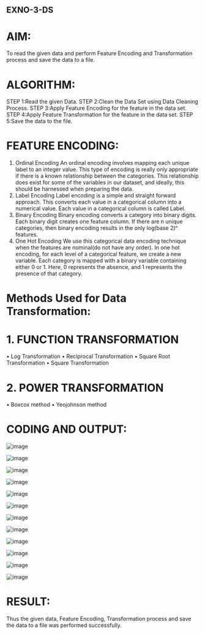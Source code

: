 ## EXNO-3-DS

# AIM:
To read the given data and perform Feature Encoding and Transformation process and save the data to a file.

# ALGORITHM:
STEP 1:Read the given Data.
STEP 2:Clean the Data Set using Data Cleaning Process.
STEP 3:Apply Feature Encoding for the feature in the data set.
STEP 4:Apply Feature Transformation for the feature in the data set.
STEP 5:Save the data to the file.

# FEATURE ENCODING:
1. Ordinal Encoding
An ordinal encoding involves mapping each unique label to an integer value. This type of encoding is really only appropriate if there is a known relationship between the categories. This relationship does exist for some of the variables in our dataset, and ideally, this should be harnessed when preparing the data.
2. Label Encoding
Label encoding is a simple and straight forward approach. This converts each value in a categorical column into a numerical value. Each value in a categorical column is called Label.
3. Binary Encoding
Binary encoding converts a category into binary digits. Each binary digit creates one feature column. If there are n unique categories, then binary encoding results in the only log(base 2)ⁿ features.
4. One Hot Encoding
We use this categorical data encoding technique when the features are nominal(do not have any order). In one hot encoding, for each level of a categorical feature, we create a new variable. Each category is mapped with a binary variable containing either 0 or 1. Here, 0 represents the absence, and 1 represents the presence of that category.

# Methods Used for Data Transformation:
# 1. FUNCTION TRANSFORMATION
• Log Transformation
• Reciprocal Transformation
• Square Root Transformation
• Square Transformation
# 2. POWER TRANSFORMATION
• Boxcox method
• Yeojohnson method

# CODING AND OUTPUT:

![image](https://github.com/keerthanapillaram/EXNO-3-DS/assets/145743072/df9e8e2a-5290-45c4-b7e0-5d14c9e58adf)

![image](https://github.com/keerthanapillaram/EXNO-3-DS/assets/145743072/cfb38cfa-4802-4b5c-bdab-a8828cbb089a)

![image](https://github.com/keerthanapillaram/EXNO-3-DS/assets/145743072/69f2d0e9-b36f-4a9a-8d02-7f4d4e7a8593)

![image](https://github.com/keerthanapillaram/EXNO-3-DS/assets/145743072/1424ebff-ff02-4758-8a5a-ad73fe433f2d)

![image](https://github.com/keerthanapillaram/EXNO-3-DS/assets/145743072/d8363e1b-0999-4ae4-9842-a1452befed7e)

![image](https://github.com/keerthanapillaram/EXNO-3-DS/assets/145743072/796651b9-1e08-4fff-8c20-e50254e34019)

![image](https://github.com/keerthanapillaram/EXNO-3-DS/assets/145743072/860fe195-ec13-452f-a168-458753272ea5)

![image](https://github.com/keerthanapillaram/EXNO-3-DS/assets/145743072/662843a2-0ec2-492a-a4a8-de75ed198084)

![image](https://github.com/keerthanapillaram/EXNO-3-DS/assets/145743072/c6af8546-f558-46d8-a3f3-57b23a862470)

![image](https://github.com/keerthanapillaram/EXNO-3-DS/assets/145743072/c11f66bf-a602-4606-8799-c3a8efb58c1d)

![image](https://github.com/keerthanapillaram/EXNO-3-DS/assets/145743072/889979f0-0adb-49aa-9539-3e68fc84a4fc)

![image](https://github.com/keerthanapillaram/EXNO-3-DS/assets/145743072/804493d5-26f5-4248-b02c-10cf6a8df163)

# RESULT:

Thus the given data, Feature Encoding, Transformation process and save the data to a file was performed successfully.

       
